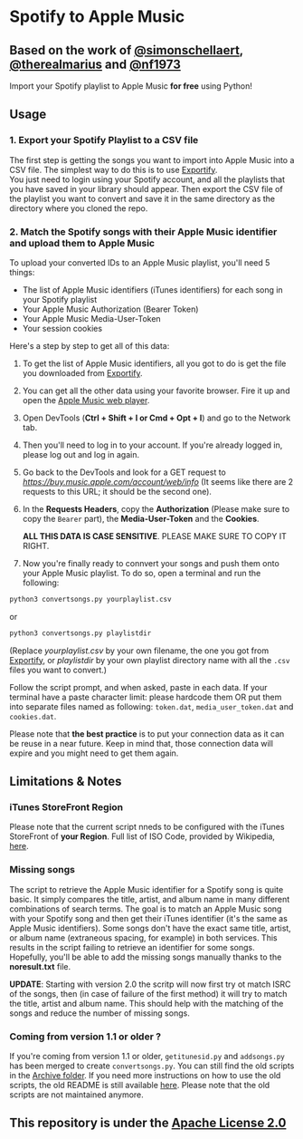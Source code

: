 # Spotify to Apple Music
## Based on the work of [@simonschellaert](https://github.com/simonschellaert/spotify2am), [@therealmarius](https://github.com/therealmarius) and [@nf1973](https://github.com/nf1973)
Import your Spotify playlist to Apple Music **for free** using Python!

## Usage
### 1. Export your Spotify Playlist to a CSV file
The first step is getting the songs you want to import into Apple Music into a CSV file. The simplest way to do this is to use [Exportify](https://watsonbox.github.io/exportify/).  
You just need to login using your Spotify account, and all the playlists that you have saved in your library should appear. Then export the CSV file of the playlist you want to convert and save it in the same directory as the directory where you cloned the repo.

### 2. Match the Spotify songs with their Apple Music identifier and upload them to Apple Music
To upload your converted IDs to an Apple Music playlist, you'll need 5 things:
- The list of Apple Music identifiers (iTunes identifiers) for each song in your Spotify playlist
- Your Apple Music Authorization (Bearer Token)
- Your Apple Music Media-User-Token
- Your session cookies

Here's a step by step to get all of this data:
1. To get the list of Apple Music identifiers, all you got to do is get the file you downloaded from [Exportify](https://watsonbox.github.io/exportify/).
2. You can get all the other data using your favorite browser. Fire it up and open the [Apple Music web player](https://music.apple.com). 
3. Open DevTools (**Ctrl + Shift + I or Cmd + Opt + I**) and go to the Network tab. 
4. Then you'll need to log in to your account. If you're already logged in, please log out and log in again. 
5. Go back to the DevTools and look for a GET request to *https://buy.music.apple.com/account/web/info* (It seems like there are 2 requests to this URL; it should be the second one).
6. In the **Requests Headers**, copy the **Authorization** (Please make sure to copy the `Bearer` part), the **Media-User-Token** and the **Cookies**. 

    **ALL THIS DATA IS CASE SENSITIVE**. PLEASE MAKE SURE TO COPY IT RIGHT.

7. Now you're finally ready to connvert your songs and push them onto your Apple Music playlist. To do so, open a terminal and run the following:
```bash
python3 convertsongs.py yourplaylist.csv
```
or
```bash
python3 convertsongs.py playlistdir 
```
(Replace *yourplaylist.csv* by your own filename, the one you got from [Exportify](https://watsonbox.github.io/exportify/), or *playlistdir* by your own playlist directory name with all the `.csv` files you want to convert.)

Follow the script prompt, and when asked, paste in each data. If your terminal have a paste character limit: please hardcode them OR put them into separate files named as following: `token.dat`, `media_user_token.dat` and `cookies.dat`.

Please note that **the best practice** is to put your connection data as it can be reuse in a near future. Keep in mind that, those connection data will expire and you might need to get them again.

## Limitations & Notes
### iTunes StoreFront Region
Please note that the current script nneds to be configured with the iTunes StoreFront of **your Region**. Full list of ISO Code, provided by Wikipedia, [here](https://en.wikipedia.org/wiki/ISO_3166-1_alpha-2).
### Missing songs
The script to retrieve the Apple Music identifier for a Spotify song is quite basic. It simply compares the title, artist, and album name in many different combinations of search terms. The goal is to match an Apple Music song with your Spotify song and then get their iTunes identifier (it's the same as Apple Music identifiers). Some songs don't have the exact same title, artist, or album name (extraneous spacing, for example) in both services. This results in the script failing to retrieve an identifier for some songs. Hopefully, you'll be able to add the missing songs manually thanks to the **noresult.txt** file.

**UPDATE**: Starting with version 2.0 the scritp will now first try ot match ISRC of the songs, then (in case of failure of the first method) it will try to match the title, artist and album name. This should help with the matching of the songs and reduce the number of missing songs.
### Coming from version 1.1 or older ?
If you're coming from version 1.1 or older, `getitunesid.py` and `addsongs.py` has been merged to create `convertsongs.py`. You can still find the old scripts in the [Archive folder](archive). If you need more instructions on how to use the old scripts, the old README is still available [here](archive/OLDREADME.md). Please note that the old scripts are not maintained anymore. 
## This repository is under the [Apache License 2.0](LICENSE)
